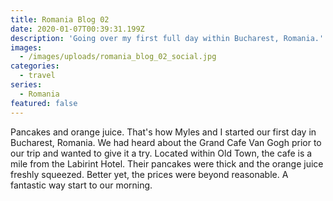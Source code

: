 ```yaml
---
title: Romania Blog 02
date: 2020-01-07T00:39:31.199Z
description: 'Going over my first full day within Bucharest, Romania.'
images:
  - /images/uploads/romania_blog_02_social.jpg
categories:
  - travel
series:
  - Romania
featured: false
---
```

Pancakes and orange juice. That's how Myles and I started our first day in Bucharest, Romania. We had heard about the Grand Cafe Van Gogh prior to our trip and wanted to give it a try. Located within Old Town, the cafe is a mile from the Labirint Hotel. Their pancakes were thick and the orange juice freshly squeezed. Better yet, the prices were beyond reasonable. A fantastic way start to our morning.
